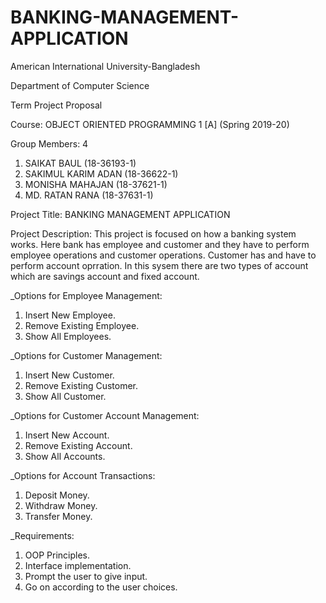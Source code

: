 # BANKING-MANAGEMENT-APPLICATION
American International University-Bangladesh

Department of Computer Science

Term Project Proposal

Course: OBJECT ORIENTED PROGRAMMING 1 [A] (Spring 2019-20)

Group Members: 4

1. SAIKAT BAUL (18-36193-1)
2. SAKIMUL KARIM ADAN (18-36622-1)
3. MONISHA MAHAJAN (18-37621-1)
4. MD. RATAN RANA (18-37631-1)

Project Title: BANKING MANAGEMENT APPLICATION

Project Description: This project is focused on how a banking system works. Here bank has employee and customer and they have to perform employee operations and customer operations. Customer has and have to perform account oprration. In this sysem there are two types of account which are savings account and fixed account. 


_Options for Employee Management:

1. Insert New Employee.
2. Remove Existing Employee.
3. Show All Employees.

_Options for Customer Management:

1. Insert New Customer.
2. Remove Existing Customer.
3. Show All Customer.

_Options for Customer Account Management:

1. Insert New Account.
2. Remove Existing Account.
3. Show All Accounts.

_Options for Account Transactions:

1. Deposit Money.
2. Withdraw Money.
3. Transfer Money.

_Requirements:

1. OOP Principles.
2. Interface implementation.
3. Prompt the user to give input.
4. Go on according to the user choices.
